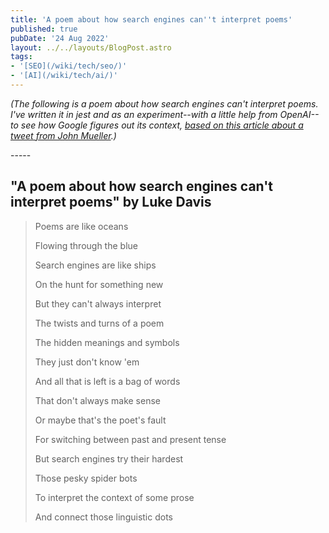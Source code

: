```yaml
---
title: 'A poem about how search engines can''t interpret poems'
published: true
pubDate: '24 Aug 2022'
layout: ../../layouts/BlogPost.astro
tags:
- '[SEO](/wiki/tech/seo/)'
- '[AI](/wiki/tech/ai/)'
---
```


_(The following is a poem about how search engines can't interpret poems. I've written it in jest and as an experiment--with a little help from OpenAI--to see how Google figures out its context, [based on this article about a tweet from John Mueller](https://www.seroundtable.com/google-search-cannot-interpret-poems-33968.html).)_

<p>-----</p>

## "A poem about how search engines can't interpret poems" by Luke Davis

> Poems are like oceans
>
> Flowing through the blue
>
> Search engines are like ships
>
> On the hunt for something new
>
> But they can't always interpret
>
> The twists and turns of a poem
>
> The hidden meanings and symbols
>
> They just don't know 'em
>
> And all that is left is a bag of words
>
> That don't always make sense
>
> Or maybe that's the poet's fault
>
> For switching between past and present tense
>
> But search engines try their hardest
>
> Those pesky spider bots
>
> To interpret the context of some prose
>
> And connect those linguistic dots

